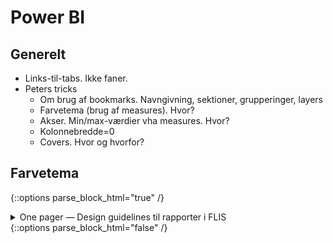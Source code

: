 # Power BI

## Generelt
- Links-til-tabs. Ikke faner.
- Peters tricks
  - Om brug af bookmarks. Navngivning, sektioner, grupperinger, layers
  - Farvetema (brug af measures). Hvor?
  - Akser. Min/max-værdier vha measures. Hvor?
  - Kolonnebredde=0
  - Covers. Hvor og hvorfor?

## Farvetema
<!-- Embed iFrame. PowerPoint: "One pager - Design guidelines til rapporter i FLIS" på OneDrive-->
{::options parse_block_html="true" /}
<details><summary markdown="span">One pager — Design guidelines til rapporter i FLIS</summary>
<center>
<iframe src="https://regionh-my.sharepoint.com/personal/stefan_sajin-henningsen_regionh_dk/_layouts/15/Doc.aspx?sourcedoc={89bc13a3-2f00-4dec-a49c-49033d194d1a}&amp;action=embedview&amp;wdAr=1.7777777&showNavigation=FALSE&wdStart=18&wdEnd=21" width="1000" height="589" frameborder="0" seamless="TRUE" start="18" end="21"></iframe>
</center>  
<br>
</details>
{::options parse_block_html="false" /}
